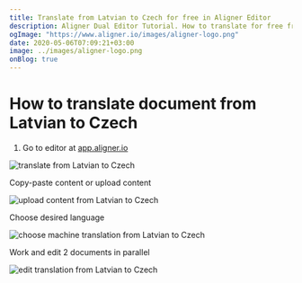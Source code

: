```yaml
---
title: Translate from Latvian to Czech for free in Aligner Editor
description: Aligner Dual Editor Tutorial. How to translate for free from Latvian to Czech. Aligner is multilingual document management platform. 
ogImage: "https://www.aligner.io/images/aligner-logo.png"
date: 2020-05-06T07:09:21+03:00
image: ../images/aligner-logo.png
onBlog: true
---
```


# How to translate document from Latvian to Czech

1. Go to editor at [app.aligner.io](https://app.aligner.io "Aligner App web page")

![translate from Latvian to Czech](../aligner-blank-editor.png "translate from Latvian to Czech")

Copy-paste content or upload content

![upload content from Latvian to Czech](../aligner-uploaded-document.png "upload content from Latvian to Czech")

Choose desired language

![choose machine translation from Latvian to Czech](../aligner-language-dropdown.png "choose machine translation from Latvian to Czech")

Work and edit 2 documents in parallel

![edit translation from Latvian to Czech](../aligner-double-sitded-editor.png "edit translation from Latvian to Czech")

